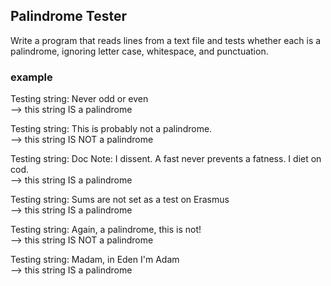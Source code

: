 Palindrome Tester
-----------------

Write a program that reads lines from a text file and tests whether each is a palindrome, ignoring letter case, whitespace, and punctuation.

### example ###
Testing string: Never odd or even  
--> this string IS a palindrome

Testing string: This is probably not a palindrome.  
--> this string IS NOT a palindrome

Testing string: Doc Note: I dissent. A fast never prevents a fatness. I diet on cod.  
--> this string IS a palindrome

Testing string: Sums are not set as a test on Erasmus  
--> this string IS a palindrome

Testing string: Again, a palindrome, this is not!  
--> this string IS NOT a palindrome

Testing string: Madam, in Eden I'm Adam  
--> this string IS a palindrome
